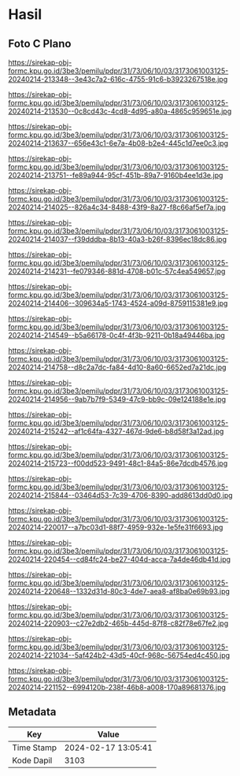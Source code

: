# Hasil

## Foto C Plano

https://sirekap-obj-formc.kpu.go.id/3be3/pemilu/pdpr/31/73/06/10/03/3173061003125-20240214-213348--3e43c7a2-616c-4755-91c6-b3923267518e.jpg

https://sirekap-obj-formc.kpu.go.id/3be3/pemilu/pdpr/31/73/06/10/03/3173061003125-20240214-213530--0c8cd43c-4cd8-4d95-a80a-4865c959651e.jpg

https://sirekap-obj-formc.kpu.go.id/3be3/pemilu/pdpr/31/73/06/10/03/3173061003125-20240214-213637--656e43c1-6e7a-4b08-b2e4-445c1d7ee0c3.jpg

https://sirekap-obj-formc.kpu.go.id/3be3/pemilu/pdpr/31/73/06/10/03/3173061003125-20240214-213751--fe89a944-95cf-451b-89a7-9160b4ee1d3e.jpg

https://sirekap-obj-formc.kpu.go.id/3be3/pemilu/pdpr/31/73/06/10/03/3173061003125-20240214-214025--826a4c34-8488-43f9-8a27-f8c66af5ef7a.jpg

https://sirekap-obj-formc.kpu.go.id/3be3/pemilu/pdpr/31/73/06/10/03/3173061003125-20240214-214037--f39dddba-8b13-40a3-b26f-8396ec18dc86.jpg

https://sirekap-obj-formc.kpu.go.id/3be3/pemilu/pdpr/31/73/06/10/03/3173061003125-20240214-214231--fe079346-881d-4708-b01c-57c4ea549657.jpg

https://sirekap-obj-formc.kpu.go.id/3be3/pemilu/pdpr/31/73/06/10/03/3173061003125-20240214-214406--309634a5-1743-4524-a09d-8759115381e9.jpg

https://sirekap-obj-formc.kpu.go.id/3be3/pemilu/pdpr/31/73/06/10/03/3173061003125-20240214-214549--b5a66178-0c4f-4f3b-9211-0b18a49446ba.jpg

https://sirekap-obj-formc.kpu.go.id/3be3/pemilu/pdpr/31/73/06/10/03/3173061003125-20240214-214758--d8c2a7dc-fa84-4d10-8a60-6652ed7a21dc.jpg

https://sirekap-obj-formc.kpu.go.id/3be3/pemilu/pdpr/31/73/06/10/03/3173061003125-20240214-214956--9ab7b7f9-5349-47c9-bb9c-09e124188e1e.jpg

https://sirekap-obj-formc.kpu.go.id/3be3/pemilu/pdpr/31/73/06/10/03/3173061003125-20240214-215242--af1c64fa-4327-467d-9de6-b8d58f3a12ad.jpg

https://sirekap-obj-formc.kpu.go.id/3be3/pemilu/pdpr/31/73/06/10/03/3173061003125-20240214-215723--f00dd523-9491-48c1-84a5-86e7dcdb4576.jpg

https://sirekap-obj-formc.kpu.go.id/3be3/pemilu/pdpr/31/73/06/10/03/3173061003125-20240214-215844--03464d53-7c39-4706-8390-add8613dd0d0.jpg

https://sirekap-obj-formc.kpu.go.id/3be3/pemilu/pdpr/31/73/06/10/03/3173061003125-20240214-220017--a7bc03d1-88f7-4959-932e-1e5fe31f6693.jpg

https://sirekap-obj-formc.kpu.go.id/3be3/pemilu/pdpr/31/73/06/10/03/3173061003125-20240214-220454--cd84fc24-be27-404d-acca-7a4de46db41d.jpg

https://sirekap-obj-formc.kpu.go.id/3be3/pemilu/pdpr/31/73/06/10/03/3173061003125-20240214-220648--1332d31d-80c3-4de7-aea8-af8ba0e69b93.jpg

https://sirekap-obj-formc.kpu.go.id/3be3/pemilu/pdpr/31/73/06/10/03/3173061003125-20240214-220903--c27e2db2-465b-445d-87f8-c82f78e67fe2.jpg

https://sirekap-obj-formc.kpu.go.id/3be3/pemilu/pdpr/31/73/06/10/03/3173061003125-20240214-221034--5af424b2-43d5-40cf-968c-56754ed4c450.jpg

https://sirekap-obj-formc.kpu.go.id/3be3/pemilu/pdpr/31/73/06/10/03/3173061003125-20240214-221152--6994120b-238f-46b8-a008-170a89681376.jpg


## Metadata

| Key        | Value               |
| ---------- | ------------------- |
| Time Stamp | 2024-02-17 13:05:41 |
| Kode Dapil | 3103                |



